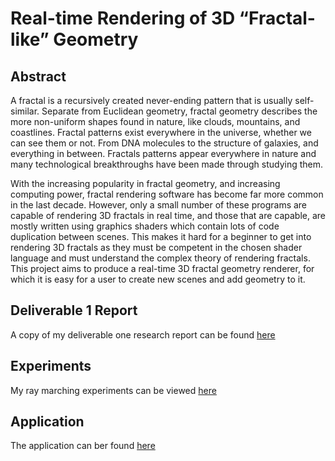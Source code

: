 # Real-time Rendering of 3D “Fractal-like” Geometry



## Abstract
A fractal is a recursively created never-ending pattern that is usually self-similar. Separate from Euclidean geometry, fractal geometry describes the more non-uniform shapes found in nature, like clouds, mountains, and coastlines. Fractal patterns exist everywhere in the universe, whether we can see them or not. From DNA molecules to the structure of galaxies, and everything in between. Fractals patterns appear everywhere in nature and many technological breakthroughs have been made through studying them.

With the increasing popularity in fractal geometry, and increasing computing power, fractal rendering software has become far more common in the last decade. However, only a small number of these programs are capable of rendering 3D fractals in real time, and those that are capable, are mostly written using graphics shaders which contain lots of code duplication between scenes. This makes it hard for a beginner to get into rendering 3D fractals as they must be competent in the chosen shader language and must understand the complex theory of rendering fractals. This project aims to produce a real-time 3D fractal geometry renderer, for which it is easy for a user to create new scenes and add geometry to it. 


## Deliverable 1 Report
A copy of my deliverable one research report can be found [here](./Deliverable%201/Real-time%20Rendering%20of%203D%20“Fractal-like”%20Geometry%20Research%20Report.pdf)

## Experiments 
My ray marching experiments can be viewed [here](./Experimentation/README.md) 


## Application
The application can ber found [here](./RealtimeFractalRenderer/README.md)